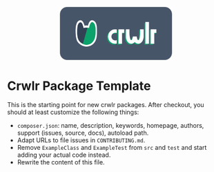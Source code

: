 <p align="center"><a href="https://www.crwlr.software" target="_blank"><img src="https://github.com/crwlrsoft/graphics/blob/eee6cf48ee491b538d11b9acd7ee71fbcdbe3a09/crwlr-logo.png" alt="crwlr.software logo" width="260"></a></p>

# Crwlr Package Template

This is the starting point for new crwlr packages. After checkout, you should at least customize the following things:

- `composer.json`: name, description, keywords, homepage, authors, support (issues, source, docs), autoload path.
- Adapt URLs to file issues in `CONTRIBUTING.md`.
- Remove `ExampleClass` and `ExampleTest` from `src` and `test` and start adding your actual code instead.
- Rewrite the content of this file.